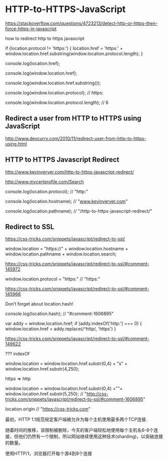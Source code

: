 # HTTP-to-HTTPS-JavaScript



https://stackoverflow.com/questions/4723213/detect-http-or-https-then-force-https-in-javascript





how to redirect http to https javascript


if (location.protocol != 'https:')
{
    location.href = 'https:' + window.location.href.substring(window.location.protocol.length);
}

console.log(location.href);

console.log(window.location.href);

console.log(window.location.href.substring());

console.log(window.location.protocol);
// https:

console.log(window.location.protocol.length);
// 6



## Redirect a user from HTTP to HTTPS using JavaScript

http://www.devcurry.com/2010/11/redirect-user-from-http-to-https-using.html


<script type="text/javascript">
    if (window.location.protocol == "http:") {
        var restOfUrl = window.location.href.substr(5);
        window.location = "https:" + restOfUrl;
    }
</script>


## HTTP to HTTPS Javascript Redirect

http://www.kevinverver.com/http-to-https-javascript-redirect/

http://www.mycertprofile.com/Search


<script type="text/javascript" language="javascript">

let protocol = location.protocol,
    hostname = location.hostname,
    pathname = location.pathname;

if (protocol == "http:"){ 
    protocol = "https:";
    location.replace(protocol + "//" + hostname + pathname); 
};

</script>

console.log(location.protocol);
// "http:"

console.log(location.hostname);
// "www.kevinverver.com"

console.log(location.pathname);
// "/http-to-https-javascript-redirect/"



## Redirect to SSL

https://css-tricks.com/snippets/javascript/redirect-to-ssl/



window.location = "https://" + window.location.hostname + window.location.pathname + window.location.search;


https://css-tricks.com/snippets/javascript/redirect-to-ssl/#comment-145972

window.location.protocol = "https:"
// "https:"



https://css-tricks.com/snippets/javascript/redirect-to-ssl/#comment-145966

Don’t forget about location.hash!

console.log(location.hash);
// "#comment-1606895"



var addy = window.location.href;
if (addy.indexOf('http:') === 0) {
    window.location.href = addy.replace(/^http/, 'https')
}


https://css-tricks.com/snippets/javascript/redirect-to-ssl/#comment-149622

??? indexOf





window.location = window.location.href.substr(0,4) + "s" + window.location.href.substr(4,250);


https => http

window.location = window.location.href.substr(0,4) +""+ window.location.href.substr(5,250);
// "http://css-tricks.com/snippets/javascript/redirect-to-ssl/#comment-1606895"




location.origin
// "https://css-tricks.com"






















最初，HTTP 1.1规范规定客户端被允许为每个主机使用最多两个TCP连接.

随着时间的推移，该限制被删除，今天的客户端轻松地使用每个主机名6-8个连接，但他们仍然有一个限制，所以网站继续使用这种技术(sharding)，以突破连接的数量。


使用HTTP/1，浏览器打开每个源4到8个连接

















